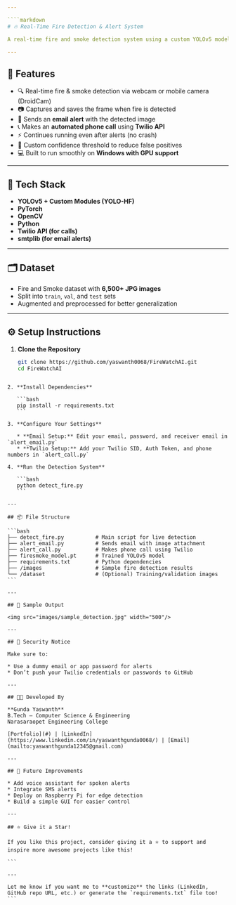 ```yaml
---

````markdown
# 🔥 Real-Time Fire Detection & Alert System

A real-time fire and smoke detection system using a custom YOLOv5 model. Built with OpenCV and PyTorch, it monitors live camera feeds to detect fire or smoke and instantly sends email alerts and automated phone calls using Twilio. Designed for early fire detection and emergency response.

---
```


## 🚀 Features

- 🔍 Real-time fire & smoke detection via webcam or mobile camera (DroidCam)
- 📷 Captures and saves the frame when fire is detected
- 📧 Sends an **email alert** with the detected image
- 📞 Makes an **automated phone call** using **Twilio API**
- ⚡ Continues running even after alerts (no crash)
- 🎯 Custom confidence threshold to reduce false positives
- 💻 Built to run smoothly on **Windows with GPU support**

---

## 🧠 Tech Stack

- **YOLOv5 + Custom Modules (YOLO-HF)**
- **PyTorch**
- **OpenCV**
- **Python**
- **Twilio API (for calls)**
- **smtplib (for email alerts)**

---

## 🗂 Dataset

- Fire and Smoke dataset with **6,500+ JPG images**
- Split into `train`, `val`, and `test` sets
- Augmented and preprocessed for better generalization

---

## ⚙️ Setup Instructions

1. **Clone the Repository**
   ```bash
   git clone https://github.com/yaswanth0068/FireWatchAI.git
   cd FireWatchAI
````

2. **Install Dependencies**

   ```bash
   pip install -r requirements.txt
   ```

3. **Configure Your Settings**

   * **Email Setup:** Edit your email, password, and receiver email in `alert_email.py`
   * **Twilio Setup:** Add your Twilio SID, Auth Token, and phone numbers in `alert_call.py`

4. **Run the Detection System**

   ```bash
   python detect_fire.py
   ```

---

## 📦 File Structure

```bash
├── detect_fire.py          # Main script for live detection
├── alert_email.py          # Sends email with image attachment
├── alert_call.py           # Makes phone call using Twilio
├── firesmoke_model.pt      # Trained YOLOv5 model
├── requirements.txt        # Python dependencies
├── /images                 # Sample fire detection results
└── /dataset                # (Optional) Training/validation images
```

---

## 📸 Sample Output

<img src="images/sample_detection.jpg" width="500"/>

---

## 🔐 Security Notice

Make sure to:

* Use a dummy email or app password for alerts
* Don’t push your Twilio credentials or passwords to GitHub

---

## 👨‍💻 Developed By

**Gunda Yaswanth**
B.Tech – Computer Science & Engineering
Narasaraopet Engineering College

[Portfolio](#) | [LinkedIn](https://www.linkedin.com/in/yaswanthgunda0068/) | [Email](mailto:yaswanthgunda12345@gmail.com)

---

## 🏁 Future Improvements

* Add voice assistant for spoken alerts
* Integrate SMS alerts
* Deploy on Raspberry Pi for edge detection
* Build a simple GUI for easier control

---

## ⭐ Give it a Star!

If you like this project, consider giving it a ⭐️ to support and inspire more awesome projects like this!

```

---

Let me know if you want me to **customize** the links (LinkedIn, GitHub repo URL, etc.) or generate the `requirements.txt` file too!
```
